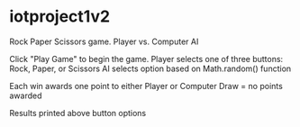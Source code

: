 # iotproject1v2

Rock Paper Scissors game. Player vs. Computer AI

Click "Play Game" to begin the game.
Player selects one of three buttons: Rock, Paper, or Scissors
AI selects option based on Math.random() function

Each win awards one point to either Player or Computer
Draw = no points awarded

Results printed above button options
